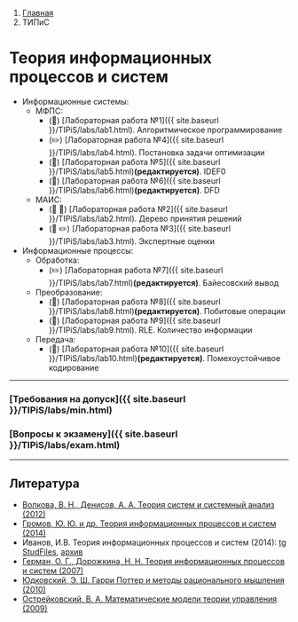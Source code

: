 <ol class="breadcrumb">
  <li class="breadcrumb-item"><a href="{{ site.baseurl }}">Главная</a></li>
  <li class="breadcrumb-item active">ТИПиС</li>
</ol>

# Теория информационных процессов и систем

* Информационные системы:
  * МФПС:
    * (🔨) [Лабораторная работа №1]({{ site.baseurl }}/TIPiS/labs/lab1.html). Алгоритмическое программирование
    * (✏️) [Лабораторная работа №4]({{ site.baseurl }}/TIPiS/labs/lab4.html). Постановка задачи оптимизации
    * (🎨) [Лабораторная работа №5]({{ site.baseurl }}/TIPiS/labs/lab5.html)**(редактируется)**. IDEF0
    * (🎨) [Лабораторная работа №6]({{ site.baseurl }}/TIPiS/labs/lab6.html)**(редактируется)**. DFD
  * МАИС:
    * (🔨 🎨) [Лабораторная работа №2]({{ site.baseurl }}/TIPiS/labs/lab2.html). Дерево принятия решений
    * (🔨 ✏️) [Лабораторная работа №3]({{ site.baseurl }}/TIPiS/labs/lab3.html). Экспертные оценки
* Информационные процессы:
  * Обработка:
    * (✏️) [Лабораторная работа №7]({{ site.baseurl }}/TIPiS/labs/lab7.html)**(редактируется)**. Байесовский вывод
  * Преобразование:
    * (🔨) [Лабораторная работа №8]({{ site.baseurl }}/TIPiS/labs/lab8.html)**(редактируется)**. Побитовые операции
    * (🔨) [Лабораторная работа №9]({{ site.baseurl }}/TIPiS/labs/lab9.html). RLE. Количество информации
  * Передача:
    * (🔨) [Лабораторная работа №10]({{ site.baseurl }}/TIPiS/labs/lab10.html)**(редактируется)**. Помехоустойчивое кодирование






___

### [Требования на допуск]({{ site.baseurl }}/TIPiS/labs/min.html)

### [Вопросы к экзамену]({{ site.baseurl }}/TIPiS/labs/exam.html)

___

## Литература

* [Волкова, В. Н., Денисов, А. А. Теория систем и системный анализ (2012)](http://www.library.fa.ru/files/Volkova1.pdf)
* [Громов, Ю. Ю. и др. Теория информационных процессов и систем (2014)](https://www.tstu.ru/book/elib/pdf/2014/didrih.pdf)
* Иванов, И.В. Теория информационных процессов и систем (2014): [tg StudFiles](https://www.studmed.ru/ivanov-i-v-teoriya-informacionnyh-processov-i-sistem_762d4c81540.html), [архив](https://kit.bstu.ru/shared/attachments/102785)
* [Герман, О. Г., Дорожкина, Н. Н. Теория информационных процессов и систем (2007)](https://elib.belstu.by/bitstream/123456789/2936/1/german_teoriya-informacionnyx-sistem.pdf)
* [Юдковский, Э. Ш. Гарри Поттер и методы рационального мышления (2010)](https://hpmor.ru/)
* [Острейковский, В. А. Математические модели теории управления (2009)](https://elib.surgu.ru/fulltext/umm/88998/view)
